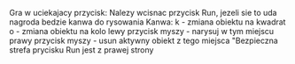Gra w uciekajacy przycisk:
Nalezy wcisnac przycisk Run, jezeli sie to uda nagroda bedzie kanwa do rysowania
Kanwa:
k - zmiana obiektu na kwadrat
o - zmiana obiektu na kolo
lewy przycisk myszy - narysuj w tym miejscu
prawy przycisk myszy - usun aktywny obiekt z tego miejsca
"Bezpieczna strefa prycisku Run jest z prawej strony
